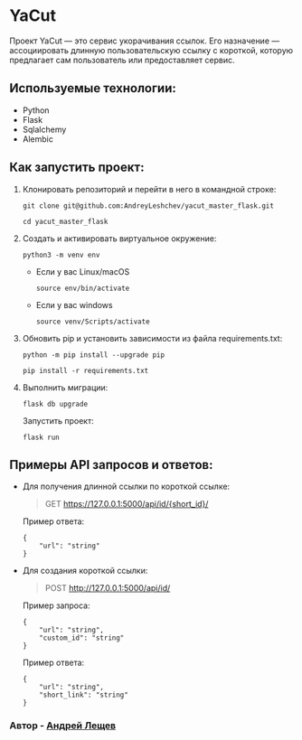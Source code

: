 # YaCut
Проект YaCut — это сервис укорачивания ссылок. Его назначение — ассоциировать длинную пользовательскую ссылку с короткой, которую предлагает сам пользователь или предоставляет сервис.

## Используемые технологии:
* Python
* Flask
* Sqlalchemy
* Alembic

## Как запустить проект:

1. Клонировать репозиторий и перейти в него в командной строке:

    ```
    git clone git@github.com:AndreyLeshchev/yacut_master_flask.git
    ```
    ```
    cd yacut_master_flask
    ```

2. Cоздать и активировать виртуальное окружение:
    
    ```
    python3 -m venv env
    ```
    
    * Если у вас Linux/macOS
    
        ```
        source env/bin/activate
        ```
    
    * Если у вас windows
    
        ```
        source venv/Scripts/activate
        ```
    
3. Обновить pip и установить зависимости из файла requirements.txt:

    ```
    python -m pip install --upgrade pip
    ```
    ```
    pip install -r requirements.txt
    ```
    
4. Выполнить миграции:

    ```
    flask db upgrade
    ```

    Запустить проект:
    ```
    flask run
    ```

## Примеры API запросов и ответов:

* Для получения длинной ссылки по короткой ссылке:

   
    > GET https://127.0.0.1:5000/api/id/{short_id}/

    Пример ответа:

    ```
    {
        "url": "string"
    }
    ```


* Для создания короткой ссылки:

    > POST http://127.0.0.1:5000/api/id/


    Пример запроса:

    ```
    {
        "url": "string",
        "custom_id": "string"
    }
    ```

    Пример ответа:

    ```
    {
        "url": "string",
        "short_link": "string"
    }
    ```

### Автор - [Андрей Лещев](https://github.com/AndreyLeshchev)